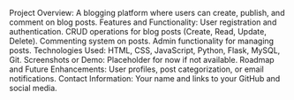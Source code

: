 Project Overview: A blogging platform where users can create, publish, and comment on blog posts.
Features and Functionality:
User registration and authentication.
CRUD operations for blog posts (Create, Read, Update, Delete).
Commenting system on posts.
Admin functionality for managing posts.
Technologies Used: HTML, CSS, JavaScript, Python, Flask, MySQL, Git.
Screenshots or Demo: Placeholder for now if not available.
Roadmap and Future Enhancements:
User profiles, post categorization, or email notifications.
Contact Information: Your name and links to your GitHub and social media.
